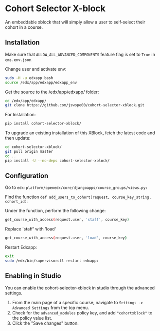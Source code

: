# Cohort Selector X-block
An embeddable xblock that will simply allow a user to self-select their cohort in a course.  

Installation
------------

Make sure that `ALLOW_ALL_ADVANCED_COMPONENTS` feature flag is set to `True` in `cms.env.json`.

Change user and activate env:

```bash
sudo -H -u edxapp bash
source /edx/app/edxapp/edxapp_env
```

Get the source to the /edx/app/edxapp/ folder:

```bash
cd /edx/app/edxapp/
git clone https://github.com/jswope00/cohort-selector-xblock.git
```

For Installation:
```bash
pip install cohort-selector-xblock/
```

To upgrade an existing installation of this XBlock, fetch the latest code and then update:

```bash
cd cohort-selector-xblock/
git pull origin master
cd ..
pip install -U --no-deps cohort-selector-xblock/
```

Configuration
-------------

Go to ```edx-platform/openedx/core/djangoapps/course_groups/views.py:```

Find the function ```def add_users_to_cohort(request, course_key_string, cohort_id):```

Under the function, perform the following change:

```bash
get_course_with_access(request.user, 'staff', course_key)
```
Replace 'staff' with 'load'

```bash
get_course_with_access(request.user, 'load', course_key)
```

Restart Edxapp:

```bash
exit
sudo /edx/bin/supervisorctl restart edxapp:
```

Enabling in Studio
------------------

You can enable the cohort-selector-xblock in studio through the advanced
settings.

1. From the main page of a specific course, navigate to `Settings ->
   Advanced Settings` from the top menu.
2. Check for the `advanced_modules` policy key, and add
   `"cohortxblock"` to the policy value list.
3. Click the "Save changes" button.
